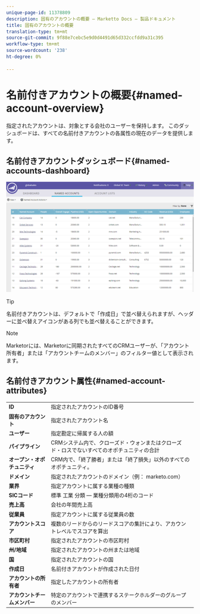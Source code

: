 ```yaml
---
unique-page-id: 11378809
description: 固有のアカウントの概要 — Marketto Docs — 製品ドキュメント
title: 固有のアカウントの概要
translation-type: tm+mt
source-git-commit: 9f88e7cebc5e9d0d4491d65d332ccfdd9a31c395
workflow-type: tm+mt
source-wordcount: '238'
ht-degree: 0%

---
```



# 名前付きアカウントの概要{#named-account-overview}

指定されたアカウントは、対象とする会社のユーザーを保持します。 このダッシュボードは、すべての名前付きアカウントの各属性の現在のデータを提供します。

## 名前付きアカウントダッシュボード{#named-accounts-dashboard}

![](assets/one.png)

>[!TIP]
>
>名前付きアカウントは、デフォルトで「作成日」で並べ替えられますが、ヘッダーに並べ替えアイコンがある列でも並べ替えることができます。

>[!NOTE]
>
>Marketorには、Marketorに同期されたすべてのCRMユーザーが、「アカウント所有者」または「アカウントチームのメンバー」のフィルター値として表示されます。

## 名前付きアカウント属性{#named-account-attributes}

<table> 
 <tbody> 
  <tr> 
   <td><strong>ID</strong></td> 
   <td>指定されたアカウントのID番号</td> 
  </tr> 
  <tr> 
   <td><strong>固有のアカウント</strong></td> 
   <td>指定されたアカウント名</td> 
  </tr> 
  <tr> 
   <td><strong>ユーザー</strong></td> 
   <td>指定勘定に帰属する人の額</td> 
  </tr> 
  <tr> 
   <td><strong>パイプライン</strong></td> 
   <td>CRMシステム内で、クローズド・ウォンまたはクローズド・ロスでないすべてのオポチュニティの合計</td> 
  </tr> 
  <tr> 
   <td><strong>オープン・オポチュニティ</strong></td> 
   <td>CRM内で、「終了勝者」または「終了損失」以外のすべてのオポチュニティ。</td> 
  </tr> 
  <tr> 
   <td><strong>ドメイン</strong></td> 
   <td>指定されたアカウントのドメイン（例： marketo.com）</td> 
  </tr> 
  <tr> 
   <td><strong>業界</strong></td> 
   <td>指定アカウントに属する業種の種類</td> 
  </tr> 
  <tr> 
   <td><strong>SICコード</strong></td> 
   <td><span><strong></strong>標準 <strong></strong>工業 <strong></strong>分類 — 業種分類用の4桁のコード<br></span></td> 
  </tr> 
  <tr> 
   <td><strong>売上高</strong></td> 
   <td>会社の年間売上高</td> 
  </tr> 
  <tr> 
   <td><strong>従業員</strong></td> 
   <td>指定アカウントに属する従業員の数</td> 
  </tr> 
  <tr> 
   <td colspan="1"><strong>アカウントスコア</strong></td> 
   <td colspan="1">複数のリードからのリードスコアの集計により、アカウントレベルでスコアを算出</td> 
  </tr> 
  <tr> 
   <td colspan="1"><strong>市区町村</strong></td> 
   <td colspan="1">指定されたアカウントの市区町村</td> 
  </tr> 
  <tr> 
   <td colspan="1"><strong>州/地域</strong></td> 
   <td colspan="1">指定されたアカウントの州または地域</td> 
  </tr> 
  <tr> 
   <td colspan="1"><strong>国</strong></td> 
   <td colspan="1">指定されたアカウントの国</td> 
  </tr> 
  <tr> 
   <td colspan="1"><strong>作成日</strong></td> 
   <td colspan="1">名前付きアカウントが作成された日付</td> 
  </tr> 
  <tr> 
   <td colspan="1"><strong>アカウントの所有者</strong></td> 
   <td colspan="1">指定したアカウントの所有者</td> 
  </tr> 
  <tr> 
   <td colspan="1"><strong>アカウントチームメンバー</strong></td> 
   <td colspan="1">特定のアカウントで連携するステークホルダーのグループのメンバー</td> 
  </tr> 
 </tbody> 
</table>
